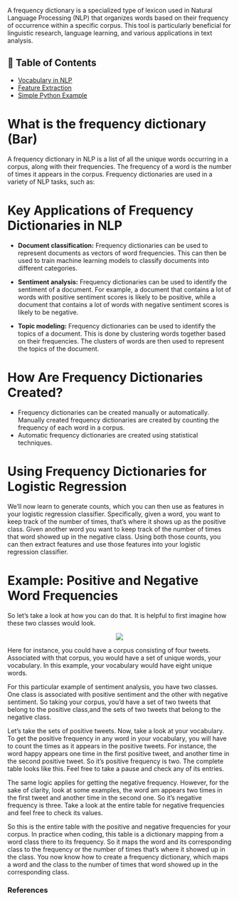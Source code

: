 A frequency dictionary is a specialized type of lexicon used in Natural Language Processing (NLP) that organizes words based on their frequency of occurrence within a specific corpus. This tool is particularly beneficial for linguistic research, language learning, and various applications in text analysis.

## 📑 Table of Contents  

- [Vocabulary in NLP](#Vocabulary-in-NLP)  
- [Feature Extraction](#Feature-Extraction)  
- [Simple Python Example](#Simple-Python-Example)  


#  **What is the frequency dictionary (Bar)** 

A frequency dictionary in NLP is a list of all the unique words occurring in a corpus, along with their frequencies. The frequency of a word is the number of times it appears in the corpus. Frequency dictionaries are used in a variety of NLP tasks, such as:

# Key Applications of Frequency Dictionaries in NLP

- **Document classification:** Frequency dictionaries can be used to represent documents as vectors of word frequencies. This can then be used to train machine learning models to classify documents into different categories.

- **Sentiment analysis:** Frequency dictionaries can be used to identify the sentiment of a document. For example, a document that contains a lot of words with positive sentiment scores is likely to be positive, while a document that contains a lot of words with negative sentiment scores is likely to be negative.

- **Topic modeling:** Frequency dictionaries can be used to identify the topics of a document. This is done by clustering words together based on their frequencies. The clusters of words are then used to represent the topics of the document.

# How Are Frequency Dictionaries Created?

- Frequency dictionaries can be created manually or automatically. Manually created frequency dictionaries are created by counting the frequency of each word in a corpus.
- Automatic frequency dictionaries are created using statistical techniques.

# Using Frequency Dictionaries for Logistic Regression

We’ll now learn to generate counts, which you can then use as features in your logistic regression classifier. Specifically, given a word, you want to keep track of the number of times, that’s where it shows up as the positive class. Given another word you want to keep track of the number of times that word showed up in the negative class. Using both those counts, you can then extract features and use those features into your logistic regression classifier.

# Example: Positive and Negative Word Frequencies

So let’s take a look at how you can do that. It is helpful to first imagine how these two classes would look.

<p align="center">
<img src="https://github.com/dr-mushtaq/natural-language-processing-projects-python/blob/main/%F0%9F%93%9AChapter%202%20Sentiment%20Analysis%20(Text%20Classification)/6d091ab7-9d0f-46ea-bd70-9de7ca9c7c92_700x278.jpg"></a>
</p>

Here for instance, you could have a corpus consisting of four tweets. Associated with that corpus, you would have a set of unique words, your vocabulary. In this example, your vocabulary would have eight unique words.


For this particular example of sentiment analysis, you have two classes. One class is associated with positive sentiment and the other with negative sentiment. So taking your corpus, you’d have a set of two tweets that belong to the positive class,and the sets of two tweets that belong to the negative class.


Let’s take the sets of positive tweets. Now, take a look at your vocabulary. To get the positive frequency in any word in your vocabulary, you will have to count the times as it appears in the positive tweets. For instance, the word happy appears one time in the first positive tweet, and another time in the second positive tweet. So it’s positive frequency is two. The complete table looks like this. Feel free to take a pause and check any of its entries.


The same logic applies for getting the negative frequency. However, for the sake of clarity, look at some examples, the word am appears two times in the first tweet and another time in the second one. So it’s negative frequency is three. Take a look at the entire table for negative frequencies and feel free to check its values.


So this is the entire table with the positive and negative frequencies for your corpus. In practice when coding, this table is a dictionary mapping from a word class there to its frequency. So it maps the word and its corresponding class to the frequency or the number of times that’s where it showed up in the class. You now know how to create a frequency dictionary, which maps a word and the class to the number of times that word showed up in the corresponding class.


### References








